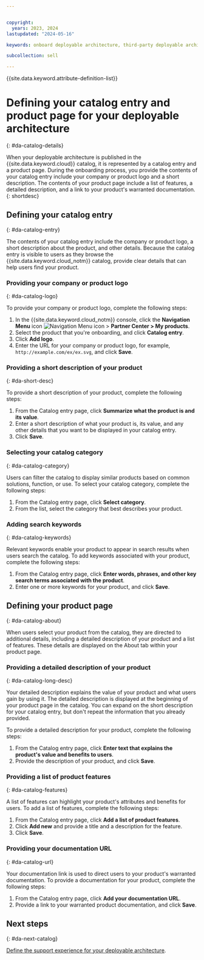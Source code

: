 ```yaml
---


copyright:
  years: 2023, 2024
lastupdated: "2024-05-16"

keywords: onboard deployable architecture, third-party deployable architecture, sell on IBM Cloud, partner, sellers, partner center, catalog details, catalog, logo, catalog entry, about, product page, catalog listing

subcollection: sell

---
```


{{site.data.keyword.attribute-definition-list}}

# Defining your catalog entry and product page for your deployable architecture
{: #da-catalog-details}

When your deployable architecture is published in the {{site.data.keyword.cloud}} catalog, it is represented by a catalog entry and a product page. During the onboarding process, you provide the contents of your catalog entry include your company or product logo and a short description. The contents of your product page include a list of features, a detailed description, and a link to your product's warranted documentation.
{: shortdesc}

## Defining your catalog entry
{: #da-catalog-entry}

The contents of your catalog entry include the company or product logo, a short description about the product, and other details. Because the catalog entry is visible to users as they browse the {{site.data.keyword.cloud_notm}} catalog, provide clear details that can help users find your product.

### Providing your company or product logo
{: #da-catalog-logo}

To provide your company or product logo, complete the following steps:

1. In the {{site.data.keyword.cloud_notm}} console, click the **Navigation Menu** icon ![Navigation Menu icon](../icons/icon_hamburger.svg "Menu") > **Partner Center > My products**.
1. Select the product that you're onboarding, and click **Catalog entry**.
1. Click **Add logo**.
1. Enter the URL for your company or product logo, for example, `http://example.com/ex/ex.svg`, and click **Save**.

### Providing a short description of your product
{: #da-short-desc}

To provide a short description of your product, complete the following steps:

1. From the Catalog entry page, click **Summarize what the product is and its value**.
1. Enter a short description of what your product is, its value, and any other details that you want to be displayed in your catalog entry.
1. Click **Save**.

### Selecting your catalog category
{: #da-catalog-category}

Users can filter the catalog to display similar products based on common solutions, function, or use. To select your catalog category, complete the following steps:

1. From the Catalog entry page, click **Select category**.
1. From the list, select the category that best describes your product.

### Adding search keywords
{: #da-catalog-keywords}

Relevant keywords enable your product to appear in search results when users search the catalog. To add keywords associated with your product, complete the following steps:

1. From the Catalog entry page, click **Enter words, phrases, and other key search terms associated with the product**.
1. Enter one or more keywords for your product, and click **Save**.

## Defining your product page
{: #da-catalog-about}

When users select your product from the catalog, they are directed to additional details, including a detailed description of your product and a list of features. These details are displayed on the About tab within your product page.

### Providing a detailed description of your product
{: #da-catalog-long-desc}

Your detailed description explains the value of your product and what users gain by using it. The detailed description is displayed at the beginning of your product page in the catalog. You can expand on the short description for your catalog entry, but don't repeat the information that you already provided.

To provide a detailed description for your product, complete the following steps:

1. From the Catalog entry page, click **Enter text that explains the product's value and benefits to users**.
1. Provide the description of your product, and click **Save**.

### Providing a list of product features
{: #da-catalog-features}

A list of features can highlight your product's attributes and benefits for users. To add a list of features, complete the following steps:

1. From the Catalog entry page, click **Add a list of product features**.
1. Click **Add new** and provide a title and a description for the feature.
1. Click **Save**.

### Providing your documentation URL
{: #da-catalog-url}

Your documentation link is used to direct users to your product's warranted documentation. To provide a documentation for your product, complete the following steps:

1. From the Catalog entry page, click **Add your documentation URL**.
1. Provide a link to your warranted product documentation, and click **Save**.

## Next steps
{: #da-next-catalog}

[Define the support experience for your deployable architecture](/docs/sell?topic=sell-da-support-details&interface=ui).

